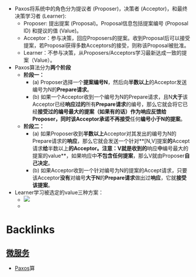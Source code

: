 - Paxos将系统中的角色分为提议者 (Proposer)，决策者 (Acceptor)，和最终决策学习者 (Learner):
    - Proposer: 提出提案 (Proposal)。Proposal信息包括提案编号 (Proposal ID) 和提议的值 (Value)。
    - Acceptor：参与决策，回应Proposers的提案。收到Proposal后可以接受提案，若Proposal获得多数Acceptors的接受，则称该Proposal被批准。
    - Learner：不参与决策，从Proposers/Acceptors学习最新达成一致的提案（Value）。
- Paxos算法分为**两个阶段**
    - **阶段一：**
        - (a) Proposer选择一个**提案编号N**，然后向**半数以上**的Acceptor发送编号为N的**Prepare请求**。
        - (b) 如果一个Acceptor收到一个编号为N的Prepare请求，且N**大于**该Acceptor已经**响应过的**所有**Prepare请求**的编号，那么它就会将它已经**接受过的编号最大的提案（如果有的话）**作为响应反馈给Proposer，同时该Acceptor承诺**不再接受**任何**编号小于N的提案**。
    - **阶段二：**
        - (a) 如果Proposer收到**半数以上**Acceptor对其发出的编号为N的Prepare请求的**响应**，那么它就会发送一个针对**[N,V]提案**的**Accept请求**给**半数以上**的Acceptor。注意：V就是收到的**响应**中**编号最大的提案的value**，如果响应中**不包含任何提案**，那么V就由Proposer**自己决定**。
        - (b) 如果Acceptor收到一个针对编号为N的提案的Accept请求，只要该Acceptor**没有**对编号**大于N**的**Prepare请求**做出过**响应**，它就**接受该提案**。
- Learner学习被选定的value三种方案：
    - ![](https://firebasestorage.googleapis.com/v0/b/firescript-577a2.appspot.com/o/imgs%2Fapp%2Flxyer%2FbFmjd4JgZ_.png?alt=media&token=c5d4000e-41b6-4d52-8b7a-d0f487ed3509)
    - 

# Backlinks
## [微服务](<微服务.md>)
- [Paxos](<Paxos.md>)算

